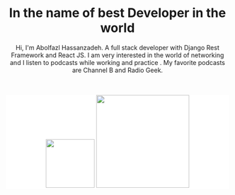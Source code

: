 <h1 align="center">In the name of best Developer in the world</h1>


<div align="center">
  <p>
    Hi, I'm Abolfazl Hassanzadeh. A full stack developer with Django Rest
    Framework and React JS. I am very interested in the world of networking and
    I listen to podcasts while working and practice . My favorite podcasts are
    Channel B and Radio Geek.
  </p>
</div>
<br/><br/>
<div align="center"  style="background-color: white;">
  <img src="https://upload.wikimedia.org/wikipedia/commons/a/a7/React-icon.svg" alt="" width="110px" min-width="100px" max-width="200px" />
  <img src="https://s27.picofile.com/file/8460974234/2041344.png" alt="" width="210px" min-width="200px" max-width="300" />
</div>

